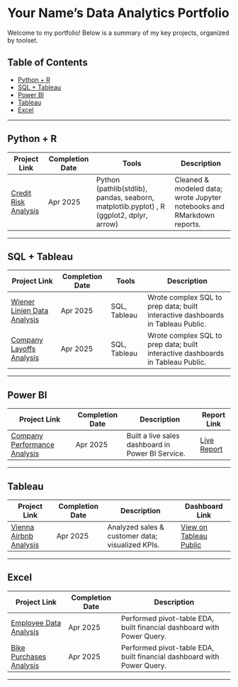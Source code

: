 # Your Name’s Data Analytics Portfolio

Welcome to my portfolio! Below is a summary of my key projects, organized by toolset.

## Table of Contents

- [Python + R](#python--r-projects)
- [SQL + Tableau](#sql--tableau-projects)  
- [Power BI](#power-bi-projects)  
- [Tableau](#tableau-projects) 
- [Excel](#excel-projects)   

---

## Python + R

| Project Link                 | Completion Date | Tools               | Description                                             |
|------------------------------|-----------------|---------------------|---------------------------------------------------------|
| [Credit Risk Analysis](link-to-repo) | Apr 2025        | Python (pathlib(stdlib), pandas, seaborn, matplotlib.pyplot) , R (ggplot2, dplyr, arrow) | Cleaned & modeled data; wrote Jupyter notebooks and RMarkdown reports. |
---

## SQL + Tableau

| Project Link | Completion Date | Tools            | Description                                      |
|--------------|-----------------|------------------|--------------------------------------------------|
| [Wiener Linien Data Analysis](link-to-repo) | Apr 2025        | SQL, Tableau     | Wrote complex SQL to prep data; built interactive dashboards in Tableau Public. |
| [Company Layoffs Analysis](link-to-repo) | Apr 2025        | SQL, Tableau     | Wrote complex SQL to prep data; built interactive dashboards in Tableau Public. |
---

## Power BI

| Project Link                 | Completion Date | Description                                          | Report Link           |
|------------------------------|-----------------|------------------------------------------------------|-----------------------|
| [Company Performance Analysis](link-to-repo) | Apr 2025        | Built a live sales dashboard in Power BI Service.    | [Live Report](…)      |
--- 


## Tableau

| Project Link | Completion Date | Description                                      | Dashboard Link            |
|--------------|-----------------|--------------------------------------------------|---------------------------|
| [Vienna Airbnb Analysis](link-to-repo)      | Apr 2025        | Analyzed sales & customer data; visualized KPIs. | [View on Tableau Public](…) |
---

## Excel

| Project Link        | Completion Date | Description                                                      |
|---------------------|-----------------|------------------------------------------------------------------|
| [Employee Data Analysis](link-to-repo) | Apr 2025        | Performed pivot-table EDA, built financial dashboard with Power Query. |
| [Bike Purchases Analysis](link-to-repo) | Apr 2025        | Performed pivot-table EDA, built financial dashboard with Power Query. |


---

